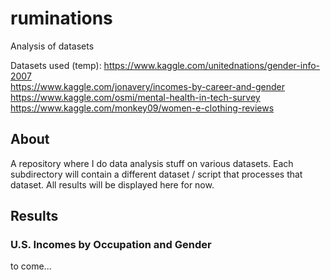 # ruminations
Analysis of datasets

Datasets used (temp):
https://www.kaggle.com/unitednations/gender-info-2007  
https://www.kaggle.com/jonavery/incomes-by-career-and-gender  
https://www.kaggle.com/osmi/mental-health-in-tech-survey  
https://www.kaggle.com/monkey09/women-e-clothing-reviews  

## About
A repository where I do data analysis stuff on various datasets. 
Each subdirectory will contain a different dataset / script that processes that dataset. 
All results will be displayed here for now. 

## Results
### U.S. Incomes by Occupation and Gender
to come...

